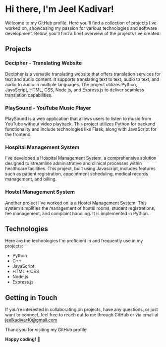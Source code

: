 # Hi there, I'm Jeel Kadivar!

Welcome to my GitHub profile. Here you'll find a collection of projects I've worked on, showcasing my passion for various technologies and software development. Below, you'll find a brief overview of the projects I've created:

## Projects

### Decipher - Translating Website

Decipher is a versatile translating website that offers translation services for text and audio content. It supports translating text to text, audio to text, and audio to audio in multiple languages. The project utilizes Python, JavaScript, HTML, CSS, Node.js, and Express.js to deliver seamless translation capabilities.

### PlaySound - YouTube Music Player

PlaySound is a web application that allows users to listen to music from YouTube without video playback. This project utilizes Python for backend functionality and include technologies like Flask, along with JavaScript for the frontend.

### Hospital Management System

I've developed a Hospital Management System, a comprehensive solution designed to streamline administrative and clinical processes within healthcare facilities. This project, built using Javascript, includes features such as patient registration, appointment scheduling, medical records management, and billing.

### Hostel Management System

Another project I've worked on is a Hostel Management System. This system simplifies the management of hostel rooms, student registrations, fee management, and complaint handling. It is implemented in Python.


## Technologies

Here are the technologies I'm proficient in and frequently use in my projects:

- Python
- C++
- JavaScript
- HTML + CSS
- Node.js
- Express.js

## Getting in Touch

If you're interested in collaborating on projects, have any questions, or just want to connect, feel free to reach out to me through GitHub or via email at jeelkadivar10@gmail.com

Thank you for visiting my GitHub profile!

**Happy coding!** 🚀
